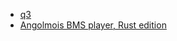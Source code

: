- [q3](https://github.com/Jeaye/q3)
- [Angolmois BMS player, Rust edition](https://github.com/lifthrasiir/angolmois-rust)
